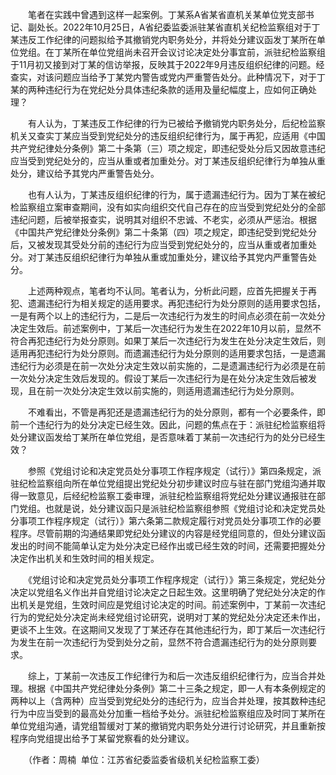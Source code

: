 　　笔者在实践中曾遇到这样一起案例。丁某系A省某省直机关某单位党支部书记、副处长。2022年10月25日，A省纪委监委派驻某省直机关纪检监察组对于丁某违反工作纪律的问题拟给予其撤销党内职务处分，并将处分建议函发丁某所在单位党组。在丁某所在单位党组尚未召开会议讨论决定处分事宜前，派驻纪检监察组于11月初又接到对丁某的信访举报，反映其于2022年9月违反组织纪律的问题。经查实，对该问题应当给予丁某党内警告或党内严重警告处分。此种情况下，对于丁某的两种违纪行为在党纪处分具体违纪条款的适用及量纪幅度上，应如何正确处理？

　　有人认为，丁某违反工作纪律的行为已被给予撤销党内职务处分，后纪检监察机关又查实丁某应当受到党纪处分的违反组织纪律行为，属于再犯，应适用《中国共产党纪律处分条例》第二十条第（三）项之规定，即违纪受处分后又因故意违纪应当受到党纪处分的，应当从重或者加重处分。对丁某违反组织纪律行为单独从重处分，建议给予其党内严重警告处分。

　　也有人认为，丁某违反组织纪律的行为，属于遗漏违纪行为。因为丁某在被纪检监察组立案审查期间，没有如实向组织交代自己存在的应当受到党纪处分的全部违纪问题，后被举报查实，说明其对组织不忠诚、不老实，必须从严惩治。根据《中国共产党纪律处分条例》第二十条第（四）项之规定，即违纪受到党纪处分后，又被发现其受处分前的违纪行为应当受到党纪处分的，应当从重或者加重处分。对丁某违反组织纪律行为单独从重或加重处分，建议给予其党内严重警告处分。

　　上述两种观点，笔者均不认同。笔者认为，分析此问题，应首先把握关于再犯、遗漏违纪行为相关规定的适用要求。再犯违纪行为处分原则的适用要求包括，一是有两个以上的违纪行为，二是后一次违纪行为发生的时间点必须在前一次处分决定生效后。前述案例中，丁某后一次违纪行为发生在2022年10月以前，显然不符合再犯违纪行为处分原则。如果丁某后一次违纪行为发生在处分决定生效后，则适用再犯违纪行为处分原则。而遗漏违纪行为处分原则的适用要求包括，一是遗漏违纪行为必须是在前一次处分决定生效以前实施的，二是遗漏违纪行为必须是在前一次处分决定生效后发现的。假设丁某后一次违纪行为是在处分决定生效后被发现，且在前一次处分决定生效以前实施的，则适用遗漏违纪行为处分原则。

　　不难看出，不管是再犯还是遗漏违纪行为的处分原则，都有一个必要条件，即前一个违纪行为的处分决定已经生效。因此，问题的焦点在于：派驻纪检监察组将处分建议函发给丁某所在单位党组，是否意味着丁某前一次违纪行为的处分已经生效？

　　参照《党组讨论和决定党员处分事项工作程序规定（试行）》第四条规定，派驻纪检监察组向所在单位党组提出党纪处分初步建议时应与驻在部门党组沟通并取得一致意见，后经纪检监察工委审理，派驻纪检监察组将党纪处分建议通报驻在部门党组。也就是说，处分建议函只是派驻纪检监察组参照《党组讨论和决定党员处分事项工作程序规定（试行）》第六条第二款规定履行对党员处分事项工作的必要程序。尽管前期的沟通结果即党纪处分建议的内容是经党组同意的，但处分建议函发出的时间不能简单认定为处分决定已经作出或已经生效的时间，还需要把握处分决定作出机关和生效时间的相关规定。

　　《党组讨论和决定党员处分事项工作程序规定（试行）》第三条规定，党纪处分决定以党组名义作出并自党组讨论决定之日起生效。这里明确了党纪处分决定的作出机关是党组，生效时间应是党组讨论决定的时间。前述案例中，丁某前一次违纪行为的党纪处分决定尚未经党组讨论研究，说明对丁某的党纪处分决定还未作出，更谈不上生效。在这期间又发现了丁某还存在其他违纪行为，即丁某后一次违纪行为发生在前一次违纪行为受到处分之前，显然不符合遗漏违纪行为的处分原则要求。

　　综上，丁某前一次违反工作纪律行为和后一次违反组织纪律行为，应当合并处理。根据《中国共产党纪律处分条例》第二十三条之规定，即一人有本条例规定的两种以上（含两种）应当受到党纪处分的违纪行为，应当合并处理，按其数种违纪行为中应当受到的最高处分加重一档给予处分。派驻纪检监察组应及时同丁某所在单位党组沟通，请党组暂缓对丁某的撤销党内职务处分进行讨论研究，并且重新按程序向党组提出给予丁某留党察看的处分建议。 

　　（作者：周楠  单位：江苏省纪委监委省级机关纪检监察工委）
